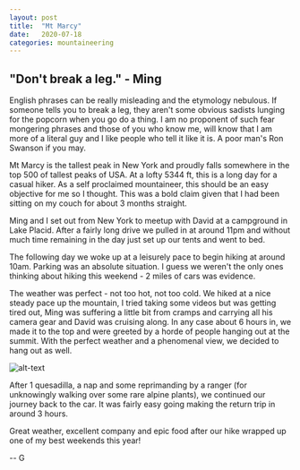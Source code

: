 ```yaml
---
layout: post
title:  "Mt Marcy"
date:   2020-07-18
categories: mountaineering
---
```


## "Don't break a leg." - Ming

English phrases can be really misleading and the etymology nebulous. If someone tells you to break a
leg, they aren't some obvious sadists lunging for the popcorn when you go do a thing. I am no 
proponent of such fear mongering phrases and those of you who know me, will know that I am more of a 
literal guy and I like people who tell it like it is. A poor man's Ron Swanson if you may.

Mt Marcy is the tallest peak in New York and proudly falls somewhere in the top 500 of tallest peaks
of USA. At a lofty 5344 ft, this is a long day for a casual hiker. As a self proclaimed mountaineer, 
this should be an easy objective for me so I thought. This was a bold claim given that I had been 
sitting on my couch for about 3 months straight. 

Ming and I set out from New York to meetup with David at a campground in Lake Placid. After a fairly
long drive we pulled in at around 11pm and without much time remaining in the day just set up our 
tents and went to bed. 

The following day we woke up at a leisurely pace to begin hiking at around 10am. Parking was an 
absolute situation. I guess we weren't the only ones thinking about hiking this weekend - 2 miles of
cars was evidence. 

The weather was perfect - not too hot, not too cold. We hiked at a nice steady pace up the mountain,
I tried taking some videos but was getting tired out, Ming was suffering a little bit from cramps
and carrying all his camera gear and David was cruising along. In any case about 6 hours in, we made
it to the top and were greeted by a horde of people hanging out at the summit. With the perfect 
weather and a phenomenal view, we decided to hang out as well. 

![alt-text](https://unsplash.com/photos/LRhn96xjg5U/download?force=true&w=640)

After 1 quesadilla, a nap and some 
reprimanding by a ranger (for unknowingly walking over some rare alpine plants), we continued our 
journey back to the car. It was fairly easy going making the return trip in around 3 hours. 

Great weather, excellent company and epic food after our hike wrapped up one of my best weekends 
this year!

-- G

